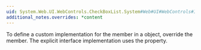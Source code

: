 ```yaml
---
uid: System.Web.UI.WebControls.CheckBoxList.System#Web#UI#WebControls#IRepeatInfoUser#HasHeader
additional_notes.overrides: *content
---
```


<p>To define a custom implementation for the <xref href="System.Web.UI.WebControls.CheckBoxList.System#Web#UI#WebControls#IRepeatInfoUser#HasHeader"></xref> member in a <xref href="System.Web.UI.WebControls.CheckBoxList"></xref> object, override the <xref href="System.Web.UI.WebControls.CheckBoxList.HasHeader"></xref> member. The explicit interface implementation uses the <xref href="System.Web.UI.WebControls.CheckBoxList.HasHeader"></xref> property.</p>


